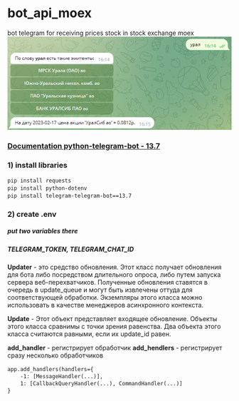 # bot_api_moex
bot telegram for receiving prices stock in stock exchange moex
<img src="window_bot.png">
### [Documentation python-telegram-bot - 13.7](https://docs.python-telegram-bot.org/en/v13.7/index.html)

### 1) install libraries

```bash
pip install requests
pip install python-dotenv
pip install telegram-telegram-bot==13.7
```
### 2) create .env
##### put two variables there
##### TELEGRAM_TOKEN, TELEGRAM_CHAT_ID


**Updater** - это средство обновления. Этот класс получает обновления для бота либо посредством длительного опроса, либо путем запуска сервера веб-перехватчиков. Полученные обновления ставятся в очередь в update_queue и могут быть извлечены оттуда для соответствующей обработки. Экземпляры этого класса можно использовать в качестве менеджеров асинхронного контекста.

**Update** - Этот объект представляет входящее обновление. Объекты этого класса сравнимы с точки зрения равенства. Два объекта этого класса считаются равными, если их update_id равен.

**add_handler** - регистрирует обработчик
**add_hendlers** - регистрирует сразу несколько обработчиков

```
app.add_handlers(handlers={
    -1: [MessageHandler(...)],
    1: [CallbackQueryHandler(...), CommandHandler(...)]
}
```
